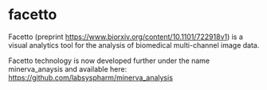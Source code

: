# facetto
Facetto (preprint https://www.biorxiv.org/content/10.1101/722918v1) is a visual analytics tool for the analysis of biomedical multi-channel image data.

Facetto technology is now developed further under the name minerva_anaysis and available here:
https://github.com/labsyspharm/minerva_analysis

